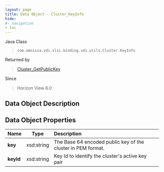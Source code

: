 ```yaml
---
layout: page
title: Data Object - Cluster_KeyInfo
hide:
#- navigation
- toc
---
```






Java Class
> `com.omnissa.vdi.vlsi.binding.vdi.utils.Cluster.KeyInfo`

Returned by
> [Cluster_GetPublicKey](vdi.utils.Cluster.md#getPublicKey)

Since
> Horizon View 6.0


## Data Object Description

## Data Object Properties

 Name | Type | Description
:---|:---:|:---
**key**|  xsd:string|  The Base 64 encoded public key of the cluster in PEM format.
**keyId**|  xsd:string|  Key Id to identify the cluster's active key pair
 


 
